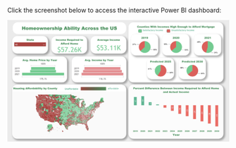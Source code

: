 Click the screenshot below to access the interactive Power BI dashboard:

[![dashboard][dashboard_img]][dashboard_link]






<!-- Pictur e-->
[dashboard_img]: RESOURCES/powerBI_screenshot.jpg
[dashboard_link]: https://app.powerbi.com/view?r=eyJrIjoiNGY1MGI1MGUtMTEwZC00ZTI2LWIyYjctMGFmODRmZjc2ZDljIiwidCI6ImI1ZWI4OTAyLWRlNTctNGUyZS05YTUxLTI0MWNhZmFiYTE0NCJ9
